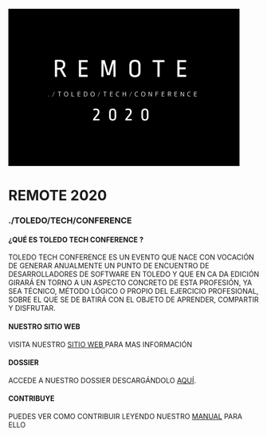 ![](./README/logo.png)

#  REMOTE 2020

### ./TOLEDO/TECH/CONFERENCE

#### ¿QUÉ ES TOLEDO TECH CONFERENCE ?

TOLEDO  TECH  CONFERENCE  ES  UN  EVENTO
QUE NACE CON VOCACIÓN DE GENERAR ANUALMENTE UN PUNTO DE ENCUENTRO DE DESARROLLADORES DE SOFTWARE EN TOLEDO Y QUE EN CA DA EDICIÓN GIRARÁ EN TORNO A UN ASPECTO CONCRETO DE ESTA PROFESIÓN, YA SEA TÉCNICO, MÉTODO LÓGICO O PROPIO DEL  EJERCICIO  PROFESIONAL, SOBRE EL QUE SE DE BATIRÁ CON EL OBJETO DE APRENDER, COMPARTIR Y DISFRUTAR.

#### NUESTRO SITIO WEB

VISITA NUESTRO [SITIO WEB ](http://www.toledotechconf.com) PARA MAS INFORMACIÓN

#### DOSSIER

ACCEDE A NUESTRO DOSSIER DESCARGÁNDOLO [AQUÍ](https://drive.google.com/file/d/1ZMCcftjqtheQDy34hLlk8DKScKLKhR0N/view?usp=sharing).


#### CONTRIBUYE

PUEDES VER COMO CONTRIBUIR LEYENDO NUESTRO [MANUAL](./CONTRIBUTING.md) PARA ELLO